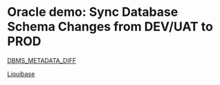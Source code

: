 # Oracle demo: Sync Database Schema Changes from DEV/UAT to PROD

[DBMS_METADATA_DIFF](https://renenyffenegger.ch/notes/development/databases/Oracle/demo/database-schema-changes/dbms_metadata_diff)

[Liquibase](https://renenyffenegger.ch/notes/development/databases/Oracle/demo/database-schema-changes/liquibase)
